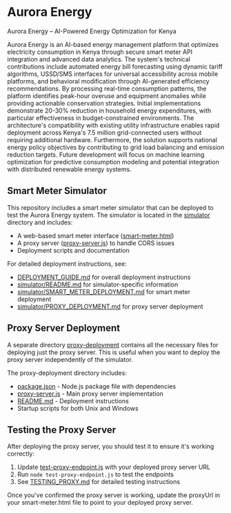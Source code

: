 # Aurora Energy
Aurora Energy – AI-Powered Energy Optimization for Kenya

Aurora Energy is an AI-based energy management platform that optimizes electricity consumption in Kenya through secure smart meter API integration and advanced data analytics. The system's technical contributions include automated energy bill forecasting using dynamic tariff algorithms, USSD/SMS interfaces for universal accessibility across mobile platforms, and behavioral modification through AI-generated efficiency recommendations. By processing real-time consumption patterns, the platform identifies peak-hour overuse and equipment anomalies while providing actionable conservation strategies. Initial implementations demonstrate 20-30% reduction in household energy expenditures, with particular effectiveness in budget-constrained environments. The architecture's compatibility with existing utility infrastructure enables rapid deployment across Kenya's 7.5 million grid-connected users without requiring additional hardware. Furthermore, the solution supports national energy policy objectives by contributing to grid load balancing and emission reduction targets. Future development will focus on machine learning optimization for predictive consumption modeling and potential integration with distributed renewable energy systems.

## Smart Meter Simulator

This repository includes a smart meter simulator that can be deployed to test the Aurora Energy system. The simulator is located in the [simulator](simulator) directory and includes:

- A web-based smart meter interface ([smart-meter.html](simulator/smart-meter.html))
- A proxy server ([proxy-server.js](simulator/proxy-server.js)) to handle CORS issues
- Deployment scripts and documentation

For detailed deployment instructions, see:
- [DEPLOYMENT_GUIDE.md](DEPLOYMENT_GUIDE.md) for overall deployment instructions
- [simulator/README.md](simulator/README.md) for simulator-specific information
- [simulator/SMART_METER_DEPLOYMENT.md](simulator/SMART_METER_DEPLOYMENT.md) for smart meter deployment
- [simulator/PROXY_DEPLOYMENT.md](simulator/PROXY_DEPLOYMENT.md) for proxy server deployment

## Proxy Server Deployment

A separate directory [proxy-deployment](proxy-deployment) contains all the necessary files for deploying just the proxy server. This is useful when you want to deploy the proxy server independently of the simulator.

The proxy-deployment directory includes:
- [package.json](proxy-deployment/package.json) - Node.js package file with dependencies
- [proxy-server.js](proxy-deployment/proxy-server.js) - Main proxy server implementation
- [README.md](proxy-deployment/README.md) - Deployment instructions
- Startup scripts for both Unix and Windows

## Testing the Proxy Server

After deploying the proxy server, you should test it to ensure it's working correctly:

1. Update [test-proxy-endpoint.js](test-proxy-endpoint.js) with your deployed proxy server URL
2. Run `node test-proxy-endpoint.js` to test the endpoints
3. See [TESTING_PROXY.md](TESTING_PROXY.md) for detailed testing instructions

Once you've confirmed the proxy server is working, update the proxyUrl in your smart-meter.html file to point to your deployed proxy server.